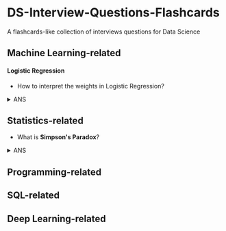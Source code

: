 # DS-Interview-Questions-Flashcards
A flashcards-like collection of interviews questions for Data Science


## Machine Learning-related

#### Logistic Regression

 * How to interpret the weights in Logistic Regression?
 <details>
<summary>ANS</summary>
<div>
   - For intercept $\beta_0$, it just denotes that when all numerical features and categorical features are zero, the estimated odds (probability of event divided by probablity of no event) are $\exp(\beta_0)$
   - For numercial features, If you increase the value of feature $x_j$  by one unit, the estimated odds change by a factor of  $\exp(\beta_j)$
   - For binary categorical features: one of the two values of the feature is the reference category. Changing the feature $x_j$ from the reference category to the other category changes the estimated odds by $\exp(\beta_j)$
   - Categorical feature with more than two categories: One solution to deal with multiple categories is one-hot-encoding, meaning that each category has its own column. You only need L-1 columns for a categorical feature with L categories, otherwise it is over-parameterized. The L-th category is then the reference category. You can use any other encoding that can be used in linear regression. The interpretation for each category then is equivalent to the interpretation of binary features.
See details [here](https://christophm.github.io/interpretable-ml-book/logistic.html)
</div>
</details>

## Statistics-related


 * What is **Simpson's Paradox**?
<details>
<summary>ANS</summary>
<div>
Simpson's paradox occurs when groups of data show one particular trend, but this trend is reversed when the groups are combined together. Understanding and identifying this paradox is important for correctly interpreting data. See details [here](https://brilliant.org/wiki/simpsons-paradox/)
</div>
</details>

## Programming-related

## SQL-related

## Deep Learning-related 